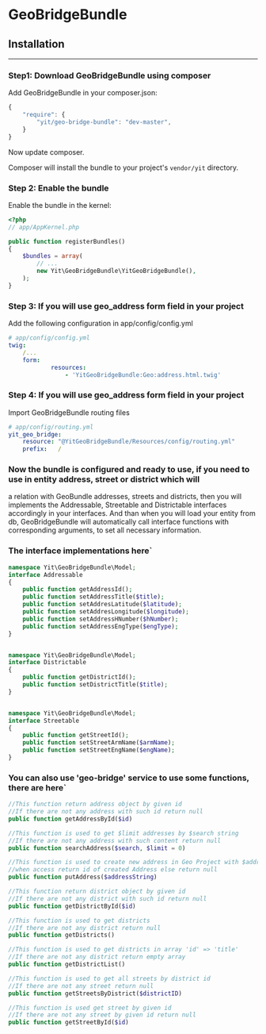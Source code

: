 GeoBridgeBundle
======================

## Installation
-----------------------

### Step1: Download GeoBridgeBundle using composer

Add GeoBridgeBundle in your composer.json:

```js
{
    "require": {
        "yit/geo-bridge-bundle": "dev-master",
    }
}
```

Now update composer.

Composer will install the bundle to your project's `vendor/yit` directory.

### Step 2: Enable the bundle

Enable the bundle in the kernel:

``` php
<?php
// app/AppKernel.php

public function registerBundles()
{
    $bundles = array(
        // ...
        new Yit\GeoBridgeBundle\YitGeoBridgeBundle(),
    );
}
```

### Step 3: If you will use geo_address form field in your project

Add the following configuration in app/config/config.yml

``` yaml
# app/config/config.yml
twig:
    /...
    form:
            resources:
                - 'YitGeoBridgeBundle:Geo:address.html.twig'
```

### Step 4: If you will use geo_address form field in your project

Import GeoBridgeBundle routing files

``` yaml
# app/config/routing.yml
yit_geo_bridge:
    resource: "@YitGeoBridgeBundle/Resources/config/routing.yml"
    prefix:   /
```

### Now the bundle is configured and ready to use, if you need to use in entity address, street or district which will
a relation with GeoBundle addresses, streets and districts, then you will implements the Addressable, Streetable and
Districtable interfaces accordingly in your interfaces. And than when you will load your entity from db, GeoBridgeBundle
will automatically call interface functions with corresponding arguments, to set all necessary information.

### The interface implementations here`

``` php
namespace Yit\GeoBridgeBundle\Model;
interface Addressable
{
    public function getAddressId();
    public function setAddressTitle($title);
    public function setAddresLatitude($latitude);
    public function setAddresLongitude($longitude);
    public function setAddressHNumber($hNumber);
    public function setAddressEngType($engType);
}


namespace Yit\GeoBridgeBundle\Model;
interface Districtable
{
    public function getDistrictId();
    public function setDistrictTitle($title);
}


namespace Yit\GeoBridgeBundle\Model;
interface Streetable
{
    public function getStreetId();
    public function setStreetArmName($armName);
    public function setStreetEngName($engName);
}
```

### You can also use 'geo-bridge' service to use some functions, there are here`

``` php
//This function return address object by given id
//If there are not any address with such id return null
public function getAddressById($id)

//This function is used to get $limit addresses by $search string
//If there are not any address with such content return null
public function searchAddress($search, $limit = 0)

//This function is used to create new address in Geo Project with $addressString title
//when access return id of created Address else return null
public function putAddress($addressString)

//This function return district object by given id
//If there are not any district with such id return null
public function getDistrictById($id)

//This function is used to get districts
//If there are not any district return null
public function getDistricts()

//This function is used to get districts in array 'id' => 'title'
//If there are not any district return empty array
public function getDistrictList()

//This function is used to get all streets by district id
//If there are not any street return null
public function getStreetsByDistrict($districtID)

//This function is used get street by given id
//If there are not any street by given id return null
public function getStreetById($id)
```


